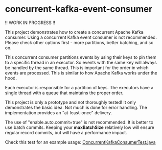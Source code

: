 # concurrent-kafka-event-consumer

!! WORK IN PROGRESS !!

This project demonstrates how to create a concurrent Apache Kafka consumer.
Using a concurrent Kafka event consumer is not recommended.
Please check other options first - more partitions, better batching, and so on.

This concurrent consumer partitions events by using their keys to pin them to a specific thread in an executor.
So events with the same key will always be handled by the same thread.
This is important for the order in which events are processed.
This is similar to how Apache Kafka works under the hood.

Each executor is responsible for a partition of keys.
The executors have a single thread with a queue that maintains the proper order.

This project is only a prototype and not thoroughly tested!
It only demonstrates the basic idea. Not much is done for error handling.
The implementation provides an "at-least-once" delivery.

The use of "enable.auto.commit=true" is not recommended. It is better to use batch commits.
Keeping your **maxBatchSize** relatively low will ensure regular record commits, but will have a performance impact.

Check this test for an example usage: [ConcurrentKafkaConsumerTest.java](src/test/java/org/zhelev/kafka/ConcurrentKafkaConsumerTest.java)

